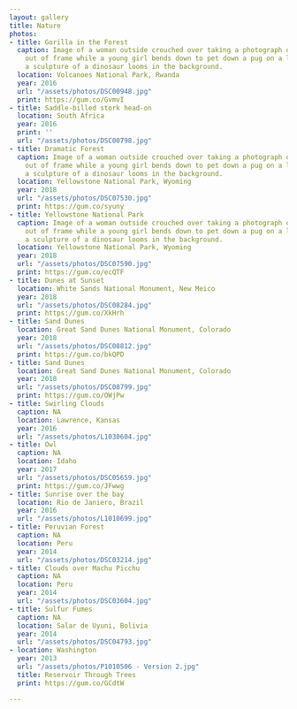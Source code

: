 ```yaml
---
layout: gallery
title: Nature
photos:
- title: Gorilla in the Forest
  caption: Image of a woman outside crouched over taking a photograph of a subject
    out of frame while a young girl bends down to pet down a pug on a leash while
    a sculpture of a dinosaur looms in the background.
  location: Volcanoes National Park, Rwanda
  year: 2016
  url: "/assets/photos/DSC00948.jpg"
  print: https://gum.co/GvmvI
- title: Saddle-billed stork head-on
  location: South Africa
  year: 2016
  print: ''
  url: "/assets/photos/DSC00798.jpg"
- title: Dramatic Forest
  caption: Image of a woman outside crouched over taking a photograph of a subject
    out of frame while a young girl bends down to pet down a pug on a leash while
    a sculpture of a dinosaur looms in the background.
  location: Yellowstone National Park, Wyoming
  year: 2018
  url: "/assets/photos/DSC07530.jpg"
  print: https://gum.co/syuny
- title: Yellowstone National Park
  caption: Image of a woman outside crouched over taking a photograph of a subject
    out of frame while a young girl bends down to pet down a pug on a leash while
    a sculpture of a dinosaur looms in the background.
  location: Yellowstone National Park, Wyoming
  year: 2018
  url: "/assets/photos/DSC07590.jpg"
  print: https://gum.co/ecQTF
- title: Dunes at Sunset
  location: White Sands National Monument, New Meico
  year: 2018
  url: "/assets/photos/DSC08284.jpg"
  print: https://gum.co/XkHrh
- title: Sand Dunes
  location: Great Sand Dunes National Monument, Colorado
  year: 2018
  url: "/assets/photos/DSC08812.jpg"
  print: https://gum.co/bkQPD
- title: Sand Dunes
  location: Great Sand Dunes National Monument, Colorado
  year: 2018
  url: "/assets/photos/DSC08799.jpg"
  print: https://gum.co/OWjPw
- title: Swirling Clouds
  caption: NA
  location: Lawrence, Kansas
  year: 2016
  url: "/assets/photos/L1030604.jpg"
- title: Owl
  caption: NA
  location: Idaho
  year: 2017
  url: "/assets/photos/DSC05659.jpg"
  print: https://gum.co/JFwwg
- title: Sunrise over the bay
  location: Rio de Janiero, Brazil
  year: 2016
  url: "/assets/photos/L1010699.jpg"
- title: Peruvian Forest
  caption: NA
  location: Peru
  year: 2014
  url: "/assets/photos/DSC03214.jpg"
- title: Clouds over Machu Picchu
  caption: NA
  location: Peru
  year: 2014
  url: "/assets/photos/DSC03604.jpg"
- title: Sulfur Fumes
  caption: NA
  location: Salar de Uyuni, Bolivia
  year: 2014
  url: "/assets/photos/DSC04793.jpg"
- location: Washington
  year: 2013
  url: "/assets/photos/P1010506 - Version 2.jpg"
  title: Reservoir Through Trees
  print: https://gum.co/GCdtW

---
```

